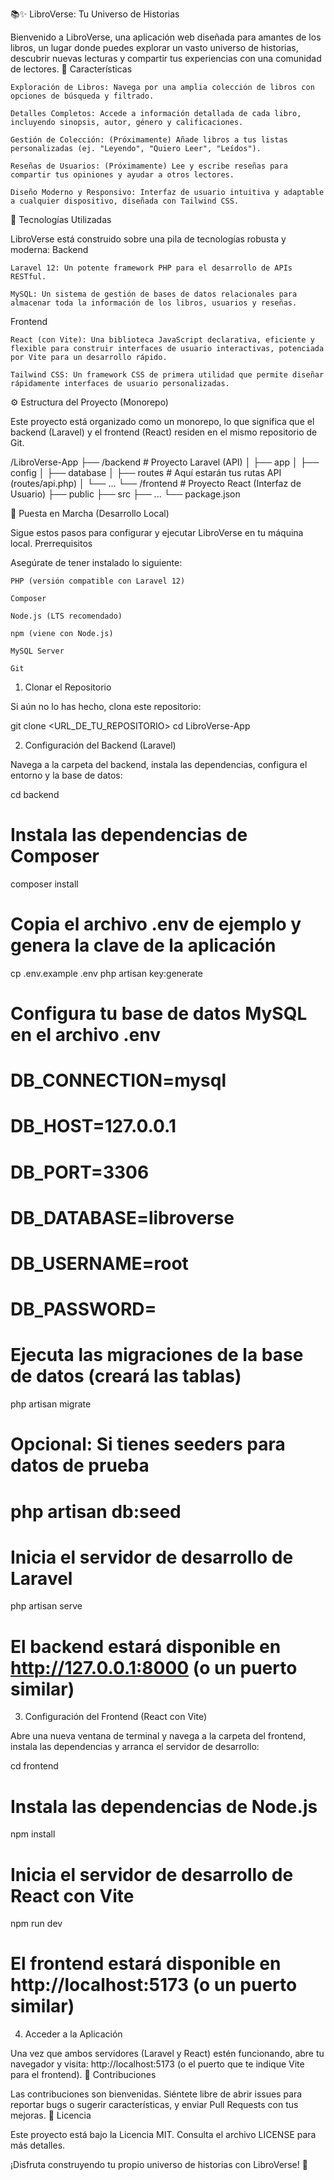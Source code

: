 📚✨ LibroVerse: Tu Universo de Historias

Bienvenido a LibroVerse, una aplicación web diseñada para amantes de los libros, un lugar donde puedes explorar un vasto universo de historias, descubrir nuevas lecturas y compartir tus experiencias con una comunidad de lectores.
🌟 Características

    Exploración de Libros: Navega por una amplia colección de libros con opciones de búsqueda y filtrado.

    Detalles Completos: Accede a información detallada de cada libro, incluyendo sinopsis, autor, género y calificaciones.

    Gestión de Colección: (Próximamente) Añade libros a tus listas personalizadas (ej. "Leyendo", "Quiero Leer", "Leídos").

    Reseñas de Usuarios: (Próximamente) Lee y escribe reseñas para compartir tus opiniones y ayudar a otros lectores.

    Diseño Moderno y Responsivo: Interfaz de usuario intuitiva y adaptable a cualquier dispositivo, diseñada con Tailwind CSS.

🚀 Tecnologías Utilizadas

LibroVerse está construido sobre una pila de tecnologías robusta y moderna:
Backend

    Laravel 12: Un potente framework PHP para el desarrollo de APIs RESTful.

    MySQL: Un sistema de gestión de bases de datos relacionales para almacenar toda la información de los libros, usuarios y reseñas.

Frontend

    React (con Vite): Una biblioteca JavaScript declarativa, eficiente y flexible para construir interfaces de usuario interactivas, potenciada por Vite para un desarrollo rápido.

    Tailwind CSS: Un framework CSS de primera utilidad que permite diseñar rápidamente interfaces de usuario personalizadas.

⚙️ Estructura del Proyecto (Monorepo)

Este proyecto está organizado como un monorepo, lo que significa que el backend (Laravel) y el frontend (React) residen en el mismo repositorio de Git.

/LibroVerse-App
├── /backend          # Proyecto Laravel (API)
│   ├── app
│   ├── config
│   ├── database
│   ├── routes        # Aquí estarán tus rutas API (routes/api.php)
│   └── ...
└── /frontend         # Proyecto React (Interfaz de Usuario)
    ├── public
    ├── src
    ├── ...
    └── package.json

🚀 Puesta en Marcha (Desarrollo Local)

Sigue estos pasos para configurar y ejecutar LibroVerse en tu máquina local.
Prerrequisitos

Asegúrate de tener instalado lo siguiente:

    PHP (versión compatible con Laravel 12)

    Composer

    Node.js (LTS recomendado)

    npm (viene con Node.js)

    MySQL Server

    Git

1. Clonar el Repositorio

Si aún no lo has hecho, clona este repositorio:

git clone <URL_DE_TU_REPOSITORIO>
cd LibroVerse-App

2. Configuración del Backend (Laravel)

Navega a la carpeta del backend, instala las dependencias, configura el entorno y la base de datos:

cd backend

# Instala las dependencias de Composer
composer install

# Copia el archivo .env de ejemplo y genera la clave de la aplicación
cp .env.example .env
php artisan key:generate

# Configura tu base de datos MySQL en el archivo .env
# DB_CONNECTION=mysql
# DB_HOST=127.0.0.1
# DB_PORT=3306
# DB_DATABASE=libroverse
# DB_USERNAME=root
# DB_PASSWORD=

# Ejecuta las migraciones de la base de datos (creará las tablas)
php artisan migrate

# Opcional: Si tienes seeders para datos de prueba
# php artisan db:seed

# Inicia el servidor de desarrollo de Laravel
php artisan serve
# El backend estará disponible en http://127.0.0.1:8000 (o un puerto similar)

3. Configuración del Frontend (React con Vite)

Abre una nueva ventana de terminal y navega a la carpeta del frontend, instala las dependencias y arranca el servidor de desarrollo:

cd frontend

# Instala las dependencias de Node.js
npm install

# Inicia el servidor de desarrollo de React con Vite
npm run dev
# El frontend estará disponible en http://localhost:5173 (o un puerto similar)

4. Acceder a la Aplicación

Una vez que ambos servidores (Laravel y React) estén funcionando, abre tu navegador y visita:
http://localhost:5173 (o el puerto que te indique Vite para el frontend).
🤝 Contribuciones

Las contribuciones son bienvenidas. Siéntete libre de abrir issues para reportar bugs o sugerir características, y enviar Pull Requests con tus mejoras.
📄 Licencia

Este proyecto está bajo la Licencia MIT. Consulta el archivo LICENSE para más detalles.

¡Disfruta construyendo tu propio universo de historias con LibroVerse! 🚀
